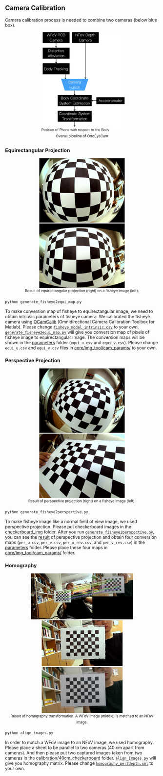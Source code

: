 ## Camera Calibration

Camera calibration process is needed to combine two cameras (below blue box).
<p align="center">
    <img src="../images/pipeline_camera_fusion.png", width="280">
    <br>
    <sup>Overall pipeline of OddEyeCam</sup>
</p>

### Equirectangular Projection
<p align="center">
    <img src="checkerboard_img/1.jpg", width="280">
    <img src="output/fisheye2equi_result.jpg", width="280">
    <br>
    <sup>Result of equirectangular projection (right) on a fisheye image (left).</sup>
</p>

```bash
python generate_fisheye2equi_map.py
```

To make conversion map of fisheye to equirectangular image, we need to obtain intrinsic parameters of fisheye camera. We calibrated the fisheye camera using [OCamCalib](https://sites.google.com/site/scarabotix/ocamcalib-toolbox) (Omnidirectional Camera Calibration Toolbox for Matlab). Please change [```fisheye_model_intrinsic.csv```](https://github.com/KAIST-HCIL/OddEyeCam/blob/master/calibration/parameters/fisheye_model_intrinsic.csv) to your own. [```generate_fisheye2equi_map.py```](https://github.com/KAIST-HCIL/OddEyeCam/blob/master/calibration/generate_fisheye2equi_map.py) will give you conversion map of pixels of fisheye image to equirectangular image. The conversion maps will be shown in the [parameters](https://github.com/KAIST-HCIL/OddEyeCam/tree/master/calibration/parameters) folder (```equi_u.csv``` and ```equi_v.csv```). Please change ```equi_u.csv``` and ```equi_v.csv``` files in [core/img_tool/cam_params/](https://github.com/KAIST-HCIL/OddEyeCam/tree/master/core/img_tool/cam_params) to your own.

### Perspective Projection
<p align="center">
    <img src="checkerboard_img/2.jpg", width="280">
    <img src="output/fisheye2perspective_result.jpg", width="280">
    <br>
    <sup>Result of perspective projection (right) on a fisheye image (left).</sup>
</p>

```bash
python generate_fisheye2perspective.py
```

To make fisheye image like a normal field of view image, we used perspective projection. Please put checkerboard images in the [checkerboard_img](https://github.com/KAIST-HCIL/OddEyeCam/tree/master/calibration/checkerboard_img) folder. After you run [```generate_fisheye2perspective.py```](https://github.com/KAIST-HCIL/OddEyeCam/blob/master/calibration/generate_fisheye2perspective.py), you can see the [result](https://github.com/KAIST-HCIL/OddEyeCam/blob/master/calibration/output/fisheye2perspective_result.jpg) of perspective projection and obtain four conversion maps (```per_u.csv```, ```per_v.csv```, ```per_u_rev.csv```, and ```per_v_rev.csv```) in the [parameters](https://github.com/KAIST-HCIL/OddEyeCam/tree/master/calibration/parameters) folder. Please place these four maps in [core/img_tool/cam_params/](https://github.com/KAIST-HCIL/OddEyeCam/tree/master/core/img_tool/cam_params) folder.

### Homography
<p align="center">
    <img src="output/camera_align_result.jpg", height="150">
    <img src="output/WFoV2NFoV_result.jpg", height="150">
    <img src="40cm_checkerboard/d415_RGB.jpg", height="150">
    <br>
    <sup>Result of homography transformation. A WFoV image (middle) is matched to an NFoV image.</sup>
</p>

```bash
python align_images.py 
```

In order to match a WFoV image to an NFoV image, we used homography. Please place a sheet to be parallel to two cameras (40 cm apart from cameras). And then please put two captured images taken from two cameras in the [calibration/40cm_checkerboard](https://github.com/KAIST-HCIL/OddEyeCam/tree/master/calibration/40cm_checkerboard) folder. [```align_images.py```](https://github.com/KAIST-HCIL/OddEyeCam/blob/master/calibration/align_images.py) will give you homography matrix. Please change [```homography_per2depth.xml```](https://github.com/KAIST-HCIL/OddEyeCam/blob/master/core/img_tool/cam_params/homography_per2depth.xml) to your own.